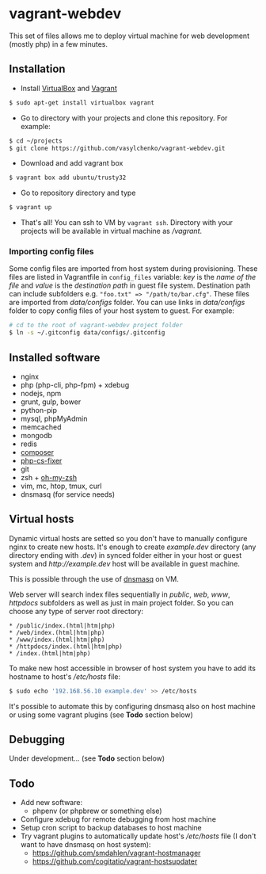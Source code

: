 vagrant-webdev
==============

This set of files allows me to deploy virtual machine for web development (mostly php) in a few minutes.

Installation
------------

* Install [VirtualBox](https://www.virtualbox.org/) and [Vagrant](http://www.vagrantup.com/)
```bash
$ sudo apt-get install virtualbox vagrant
```
* Go to directory with your projects and clone this repository. For example:
```bash
$ cd ~/projects
$ git clone https://github.com/vasylchenko/vagrant-webdev.git
```
* Download and add vagrant box
```bash
$ vagrant box add ubuntu/trusty32
```
* Go to repository directory and type
```bash
$ vagrant up
```
* That's all! You can ssh to VM by ```vagrant ssh```. Directory with your projects will be available in virtual machine as _/vagrant_.

### Importing config files

Some config files are imported from host system during provisioning. These files are listed in Vagrantfile in ```config_files``` variable: _key_ is the _name of the file_ and _value_ is the _destination path_ in guest file system. Destination path can include subfolders e.g. ```"foo.txt" => "/path/to/bar.cfg"```. These files are imported from _data/configs_ folder. You can use links in _data/configs_ folder to copy config files of your host system to guest. For example:

```bash
# cd to the root of vagrant-webdev project folder
$ ln -s ~/.gitconfig data/configs/.gitconfig
```

Installed software
------------------

* nginx
* php (php-cli, php-fpm) + xdebug
* nodejs, npm
* grunt, gulp, bower
* python-pip
* mysql, phpMyAdmin
* memcached
* mongodb
* redis
* [composer](https://getcomposer.org/)
* [php-cs-fixer](https://github.com/fabpot/PHP-CS-Fixer)
* git
* zsh + [oh-my-zsh](https://github.com/robbyrussell/oh-my-zsh)
* vim, mc, htop, tmux, curl
* dnsmasq (for service needs)

Virtual hosts
---------------

Dynamic virtual hosts are setted so you don't have to manually configure nginx to create new hosts. It's enough to create _example.dev_ directory (any directory ending with _.dev_) in synced folder either in your host or guest system and _http://example.dev_ host will be available in guest machine.

This is possible through the use of [dnsmasq](http://www.thekelleys.org.uk/dnsmasq/doc.html) on VM.

Web server will search index files sequentially in _public_, _web_, _www_, _httpdocs_ subfolders as well as just in main project folder. So you can choose any type of server root directory:

    * /public/index.(html|htm|php)
    * /web/index.(html|htm|php)
    * /www/index.(html|htm|php)
    * /httpdocs/index.(html|htm|php)
    * /index.(html|htm|php)

To make new host accessible in browser of host system you have to add its hostname to host's _/etc/hosts_ file:

```bash
$ sudo echo '192.168.56.10 example.dev' >> /etc/hosts
```

It's possible to automate this by configuring dnsmasq also on host machine or using some vagrant plugins (see __Todo__ section below)

Debugging
---------

Under development... (see __Todo__ section below)

Todo
----

* Add new software:
    * phpenv (or phpbrew or something else)
* Configure xdebug for remote debugging from host machine
* Setup cron script to backup databases to host machine
* Try vagrant plugins to automatically update host's _/etc/hosts_ file (I don't want to have dnsmasq on host system):
    * https://github.com/smdahlen/vagrant-hostmanager
    * https://github.com/cogitatio/vagrant-hostsupdater